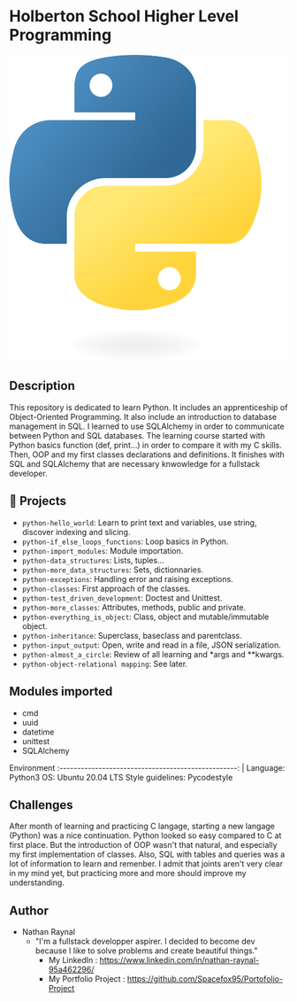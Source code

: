 # Holberton School Higher Level Programming

![image info](./Python-logo-notext.svg.png)

## Description

This repository is dedicated to learn Python. It includes an apprenticeship of Object-Oriented Programming. It also include an introduction to database management in SQL. I learned to use SQLAlchemy in order to communicate between Python and SQL databases.
The learning course started with Python basics function (def, print...) in order to compare it with my C skills. Then, OOP and my first classes
declarations and definitions. It finishes with SQL and SQLAlchemy that are necessary knwowledge for a fullstack developer.

## :file_folder: Projects

- `python-hello_world`: Learn to print text and variables, use string, discover indexing and slicing.
- `python-if_else_loops_functions`: Loop basics in Python.
- `python-import_modules`: Module importation.
- `python-data_structures`: Lists, tuples...
- `python-more_data_structures`: Sets, dictionnaries.
- `python-exceptions`: Handling error and raising exceptions.
- `python-classes`: First approach of the classes.
- `python-test_driven_development`: Doctest and Unittest.
- `python-more_classes`: Attributes, methods, public and private.
- `python-everything_is_object`: Class, object and mutable/immutable object.
- `python-inheritance`: Superclass, baseclass and parentclass.
- `python-input_output`: Open, write and read in a file, JSON serialization.
- `python-almost_a_circle`: Review of all learning and *args and **kwargs.
- `python-object-relational mapping`: See later.

## Modules imported

- cmd
- uuid
- datetime
- unittest
- SQLAlchemy

Environment
:--------------------------------------------------: |
Language: Python3
OS: Ubuntu 20.04 LTS
Style guidelines: Pycodestyle

## Challenges

After month of learning and practicing C langage, starting a new langage (Python) was a nice continuation. Python looked so easy compared to C at first place. But the introduction of OOP wasn't that natural, and especially my first implementation of classes.
Also, SQL with tables and queries was a lot of information to learn and remenber. I admit that joints aren't very clear in my mind yet, but practicing more and more should improve my understanding.

## Author

- Nathan Raynal
	- "I'm a fullstack developper aspirer. I decided to become dev because I like to solve problems and create beautiful things."
		- My LinkedIn : https://www.linkedin.com/in/nathan-raynal-95a462296/
		- My Portfolio Project : https://github.com/Spacefox95/Portofolio-Project
